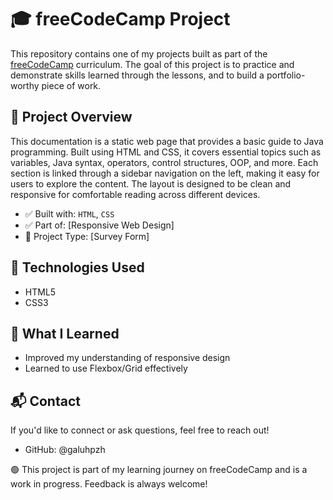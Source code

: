 # 🎓 freeCodeCamp Project

This repository contains one of my projects built as part of the [freeCodeCamp](https://www.freecodecamp.org/) curriculum. The goal of this project is to practice and demonstrate skills learned through the lessons, and to build a portfolio-worthy piece of work.

## 🚀 Project Overview
This documentation is a static web page that provides a basic guide to Java programming. Built using HTML and CSS, it covers essential topics such as variables, Java syntax, operators, control structures, OOP, and more. Each section is linked through a sidebar navigation on the left, making it easy for users to explore the content. The layout is designed to be clean and responsive for comfortable reading across different devices.

- ✅ Built with: `HTML`, `CSS`
- ✅ Part of: [Responsive Web Design]
- 📁 Project Type: [Survey Form]

## 🔧 Technologies Used

- HTML5
- CSS3

## 🎯 What I Learned
- Improved my understanding of responsive design
- Learned to use Flexbox/Grid effectively

## 📬 Contact
If you'd like to connect or ask questions, feel free to reach out!
- GitHub: @galuhpzh

🟢 This project is part of my learning journey on freeCodeCamp and is a work in progress. Feedback is always welcome!
